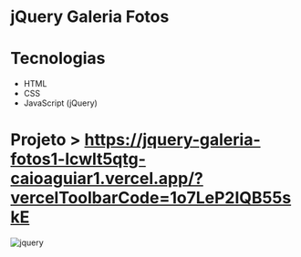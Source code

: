 # jQuery Galeria Fotos

# Tecnologias
- HTML
- CSS
- JavaScript (jQuery)

# Projeto > https://jquery-galeria-fotos1-lcwlt5qtg-caioaguiar1.vercel.app/?vercelToolbarCode=1o7LeP2IQB55skE

![jquery](https://github.com/CaioAguiar1/jqueryGaleriaFotos1/assets/88971985/edcdf270-0952-4040-a147-4638032ec383)
